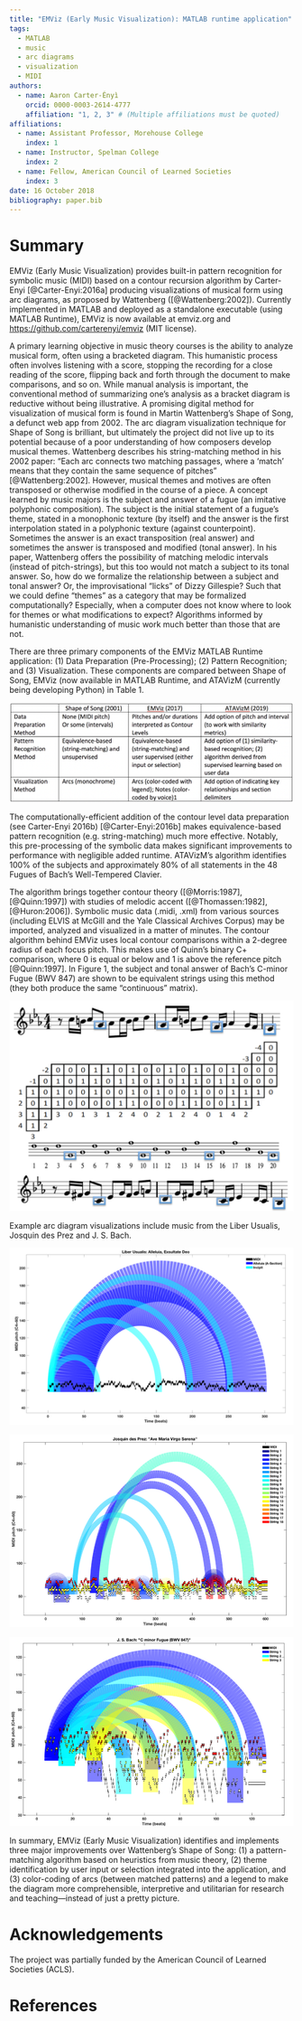 ```yaml
---
title: "EMViz (Early Music Visualization): MATLAB runtime application"
tags:
  - MATLAB
  - music
  - arc diagrams
  - visualization
  - MIDI
authors:
  - name: Aaron Carter-Ényì
    orcid: 0000-0003-2614-4777
    affiliation: "1, 2, 3" # (Multiple affiliations must be quoted)
affiliations:
  - name: Assistant Professor, Morehouse College
    index: 1
  - name: Instructor, Spelman College
    index: 2
  - name: Fellow, American Council of Learned Societies
    index: 3
date: 16 October 2018
bibliography: paper.bib
---
```


# Summary

EMViz (Early Music Visualization) provides built-in pattern recognition for symbolic music (MIDI) based on a contour recursion algorithm by Carter-Enyi [@Carter-Enyi:2016a] producing visualizations of musical form using arc diagrams, as proposed by Wattenberg ([@Wattenberg:2002]). Currently implemented in MATLAB and deployed as a standalone executable (using MATLAB Runtime), EMViz is now available at emviz.org and https://github.com/carterenyi/emviz (MIT license).

A primary learning objective in music theory courses is the ability to analyze musical form, often using a bracketed diagram. This humanistic process often involves listening with a score, stopping the recording for a close reading of the score, flipping back and forth through the document to make comparisons, and so on. While manual analysis is important, the conventional method of summarizing one’s analysis as a bracket diagram is reductive without being illustrative. A promising digital method for visualization of musical form is found in Martin Wattenberg’s Shape of Song, a defunct web app from 2002. The arc diagram visualization technique for Shape of Song is brilliant, but ultimately the project did not live up to its potential because of a poor understanding of how composers develop musical themes. Wattenberg describes his string-matching method in his 2002 paper: “Each arc connects two matching passages, where a ‘match’ means that they contain the same sequence of pitches” [@Wattenberg:2002]. However, musical themes and motives are often transposed or otherwise modified in the course of a piece. A concept learned by music majors is the subject and answer of a fugue (an imitative polyphonic composition). The subject is the initial statement of a fugue’s theme, stated in a monophonic texture (by itself) and the answer is the first interpolation stated in a polyphonic texture (against counterpoint). Sometimes the answer is an exact transposition (real answer) and sometimes the answer is transposed and modified (tonal answer). In his paper, Wattenberg offers the possibility of matching melodic intervals (instead of pitch-strings), but this too would not match a subject to its tonal answer. So, how do we formalize the relationship between a subject and tonal answer? Or, the improvisational “licks” of Dizzy Gillespie? Such that we could define “themes” as a category that may be formalized computationally? Especially, when a computer does not know where to look for themes or what modifications to expect? Algorithms informed by humanistic understanding of music work much better than those that are not.

There are three primary components of the EMViz MATLAB Runtime application: (1) Data Preparation (Pre-Processing); (2) Pattern Recognition; and (3) Visualization. These components are compared between Shape of Song, EMViz (now available in MATLAB Runtime, and ATAVizM (currently being developing Python) in Table 1.

![Table of features of Wattenberg's Shape of Song, EMViz (released 2017) and ATAVizM (in development)](table1.png)

The computationally-efficient addition of the contour level data preparation (see Carter-Enyi 2016b) [@Carter-Enyi:2016b] makes equivalence-based pattern recognition (e.g. string-matching) much more effective. Notably, this pre-processing of the symbolic data makes significant improvements to performance with negligible added runtime. ATAVizM’s algorithm identifies 100% of the subjects and approximately 80% of all statements in the 48 Fugues of Bach’s Well-Tempered Clavier.


The algorithm brings together contour theory ([@Morris:1987], [@Quinn:1997]) with studies of melodic accent ([@Thomassen:1982], [@Huron:2006]). Symbolic music data (.midi, .xml) from various sources (including ELVIS at McGill and the Yale Classical Archives Corpus) may be imported, analyzed and visualized in a matter of minutes. The contour algorithm behind EMViz uses local contour comparisons within a 2-degree radius of each focus pitch. This makes use of Quinn’s binary C+ comparison, where 0 is equal or below and 1 is above the reference pitch [@Quinn:1997]. In Figure 1, the subject and tonal answer of Bach’s C-minor Fugue (BWV 847) are shown to be equivalent strings using this method (they both produce the same “continuous” matrix).

![Contour level equivalence between the subject and tonal answer of Bach's Fugue in C minor BWV 847 based on Carter-Enyi 2016b [@Carter-Enyi:2016b]](figure1.png)

Example arc diagram visualizations include music from the Liber Usualis, Josquin des Prez and J. S. Bach.

![EMViz analysis and visualization of "Alleluia, Exsultate Deo" chant from the Liber Usualis (11th century)](figure2.png)

![EMViz analysis and visualization of "Ave Maria" by Josquin des Prez (15-16th century)](figure3.png)

![EMViz analysis and visualization of Back's Fugue in C minor BWV 847 (18th century) (NB: an octave displacement is removed from one of the counter-subject 2 statements](figure4.png)

In summary, EMViz (Early Music Visualization) identifies and implements three major improvements over Wattenberg’s Shape of Song: (1) a pattern-matching algorithm based on heuristics from music theory, (2) theme identification by user input or selection integrated into the application, and (3) color-coding of arcs (between matched patterns) and a legend to make the diagram more comprehensible, interpretive and utilitarian for research and teaching—instead of just a pretty picture.

# Acknowledgements

The project was partially funded by the American Council of Learned Societies (ACLS).

# References

